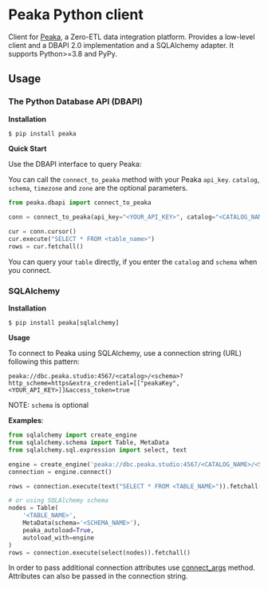 # Peaka Python client

Client for [Peaka](https://peaka.com/), a Zero-ETL data integration platform. 
Provides a low-level client and a DBAPI 2.0 implementation and a SQLAlchemy adapter.
It supports Python>=3.8 and PyPy.

## Usage

### The Python Database API (DBAPI)

**Installation**

```
$ pip install peaka
```

**Quick Start**

Use the DBAPI interface to query Peaka:

You can call the `connect_to_peaka` method with your Peaka `api_key`. `catalog`, `schema`, `timezone` and `zone` are the optional parameters.

```python
from peaka.dbapi import connect_to_peaka

conn = connect_to_peaka(api_key="<YOUR_API_KEY>", catalog="<CATALOG_NAME>", schema="<SCHEMA_NAME>", timezone="<TIMEZONE>", zone="<'eu' | 'us'>")
    
cur = conn.cursor()
cur.execute("SELECT * FROM <table_name>")
rows = cur.fetchall()
```

You can query your `table` directly, if you enter the `catalog` and `schema` when you connect.

### SQLAlchemy

**Installation**

```
$ pip install peaka[sqlalchemy]
```

**Usage**

To connect to Peaka using SQLAlchemy, use a connection string (URL) following this pattern:

```
peaka://dbc.peaka.studio:4567/<catalog>/<schema>?http_scheme=https&extra_credential=[["peakaKey",<YOUR_API_KEY>]]&access_token=true
```

NOTE: `schema` is optional

**Examples**:

```python
from sqlalchemy import create_engine
from sqlalchemy.schema import Table, MetaData
from sqlalchemy.sql.expression import select, text

engine = create_engine('peaka://dbc.peaka.studio:4567/<CATALOG_NAME>/<SCHEMA_NAME>?http_scheme=https&extra_credential=[["peakaKey",<YOUR_API_KEY>]]&access_token=true')
connection = engine.connect()

rows = connection.execute(text("SELECT * FROM <TABLE_NAME>")).fetchall()

# or using SQLAlchemy schema
nodes = Table(
    '<TABLE_NAME>',
    MetaData(schema='<SCHEMA_NAME>'),
    peaka_autoload=True,
    autoload_with=engine
)
rows = connection.execute(select(nodes)).fetchall()
```

In order to pass additional connection attributes use [connect_args](https://docs.sqlalchemy.org/en/14/core/engines.html#sqlalchemy.create_engine.params.connect_args) method.
Attributes can also be passed in the connection string.
